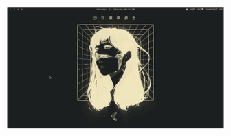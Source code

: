 <html>
<head></head>
<body>
<img src="./Resources/Final Images/screenshot-20230211-162109Z-all.png">
</body>
</html>
